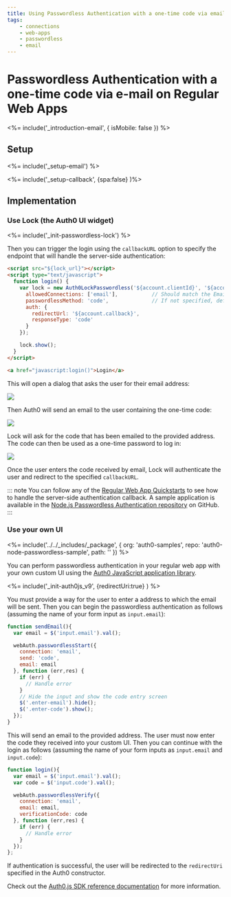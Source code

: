 ```yaml
---
title: Using Passwordless Authentication with a one-time code via email on Regular Web Apps
tags:
    - connections
    - web-apps
    - passwordless
    - email
---
```

# Passwordless Authentication with a one-time code via e-mail on Regular Web Apps

<%= include('_introduction-email', { isMobile: false }) %>

## Setup

<%= include('_setup-email') %>

<%= include('_setup-callback', {spa:false} )%>

## Implementation

### Use Lock (the Auth0 UI widget)

<%= include('_init-passwordless-lock') %>

Then you can trigger the login using the `callbackURL` option to specify the endpoint that will handle the server-side authentication:

```html
<script src="${lock_url}"></script>
<script type="text/javascript">
  function login() {
    var lock = new Auth0LockPasswordless('${account.clientId}', '${account.namespace}', {
      allowedConnections: ['email'],           // Should match the Email connection name, it defaults to 'email'     
      passwordlessMethod: 'code',              // If not specified, defaults to 'code'
      auth: {
        redirectUrl: '${account.callback}',
        responseType: 'code'
      }
    });

    lock.show();
  }
</script>

<a href="javascript:login()">Login</a>
```

This will open a dialog that asks the user for their email address:

![](/media/articles/connections/passwordless/passwordless-email-request-web.png)

Then Auth0 will send an email to the user containing the one-time code:

![](/media/articles/connections/passwordless/passwordless-email-receive-code-web.png)

Lock will ask for the code that has been emailed to the provided address. The code can then be used as a one-time password to log in:

![](/media/articles/connections/passwordless/passwordless-email-enter-code-web.png)

Once the user enters the code received by email, Lock will authenticate the user and redirect to the specified `callbackURL`.

::: note
You can follow any of the [Regular Web App Quickstarts](/quickstart/webapp) to see how to handle the server-side authentication callback. A sample application is available in the [Node.js Passwordless Authentication repository](https://github.com/auth0/auth0-node-passwordless-sample) on GitHub.
:::

### Use your own UI

<%= include('../../_includes/_package', {
  org: 'auth0-samples',
  repo: 'auth0-node-passwordless-sample',
  path: ''
}) %>

You can perform passwordless authentication in your regular web app with your own custom UI using the [Auth0 JavaScript application library](/libraries/auth0js).

<%= include('_init-auth0js_v9', {redirectUri:true} ) %>

You must provide a way for the user to enter a address to which the email will be sent. Then you can begin the passwordless authentication as follows (assuming the name of your form input as `input.email`):

```js
function sendEmail(){
  var email = $('input.email').val();

  webAuth.passwordlessStart({
    connection: 'email',
    send: 'code',
    email: email
  }, function (err,res) {
    if (err) {
      // Handle error
    }
    // Hide the input and show the code entry screen
    $('.enter-email').hide();
    $('.enter-code').show();
  });
}
```

This will send an email to the provided address. The user must now enter the code they received into your custom UI. Then you can continue with the login as follows (assuming the name of your form inputs as `input.email` and `input.code`):

```js
function login(){
  var email = $('input.email').val();
  var code = $('input.code').val();

  webAuth.passwordlessVerify({
    connection: 'email',
    email: email,
    verificationCode: code
  }, function (err,res) {
    if (err) {
      // Handle error
    }
  });
};
```

If authentication is successful, the user will be redirected to the `redirectUri` specified in the Auth0 constructor.

Check out the [Auth0.js SDK reference documentation](/libraries/auth0js) for more information.
